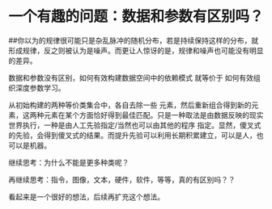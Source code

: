 # 一个有趣的问题：数据和参数有区别吗？

##你以为的规律很可能只是杂乱脉冲的随机分布，若是持续保持这样的分布，就形成规律，反之则被认为是噪声。而更让人惊讶的是，规律和噪声也可能没有明显的差异。

数据和参数没有区别，如何有效构建数据空间中的依赖模式 就等价于 如何有效组织深度参数学习。

从初始构建的两种等价类集合中，各自去除一些 元素，然后重新组合得到新的元素，这两种元素在某个方面恰好得到最佳匹配。只是一种取法是由数据反映的现实世界执行，一种是由人工先验指定/当然也可以由其他的程序
指定。显然，傻叉式的先验，会得到傻叉式的结果。而提升先验可以利用长期积累建立，可以是人，也可以是机器。

继续思考：为什么不能是更多种类呢？

再继续思考：指令，图像，文本，硬件，软件，等等，真的有区别吗？？

看起来是一个很好的想法，后续再扩充这个想法。
